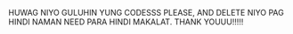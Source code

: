 HUWAG NIYO GULUHIN YUNG CODESSS PLEASE, AND DELETE NIYO PAG HINDI NAMAN NEED PARA HINDI MAKALAT. THANK YOUUU!!!!!
